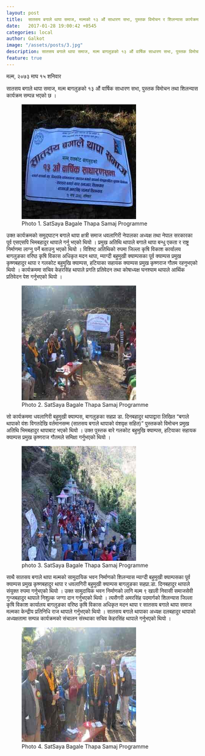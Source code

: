 ```yaml
---
layout: post
title:  सातसय बगाले थापा समाज, मल्मको १३ औं साधारण सभा, पुस्तक विमोचन र शिलन्यास कार्यक्रम सम्पन्न
date:   2017-01-28 19:00:42 +0545
categories: local
author: Galkot
image: "/assets/posts/3.jpg"
description: सातसय बगाले थापा समाज, मल्म बागलुङको १३ औं वार्षिक साधारण सभा, पुस्तक विमोचन तथा शिलन्यास कार्यक्रम सम्पन्न भएको छ । उक्त कार्यक्रमको समुद्घाटन बगाले थापा क्षत्री समाज धवलागिरी नेपालका अध्यक्ष तथा नेपाल सरकारका पूर्व एसएसपि भिमबहादुर थापाले गर्नु भएको थियो । प्रमुख अतिथि थापाले बगाले थापा बन्धु एकता र राष्ट्र निर्माणमा लाग्नु पर्ने बताउनु भएको थियो ।   ...| Galkot News, Khabar, Information
feature: true
---
```

मल्म, २०७३ माघ १५ शनिवार

सातसय बगाले थापा समाज, मल्म बागलुङको १३ औं वार्षिक साधारण सभा, पुस्तक विमोचन तथा शिलन्यास कार्यक्रम सम्पन्न भएको छ । 

<figure><img src="/assets/posts/1.jpg" align="middle;"><figcaption> Photo 1. SatSaya Bagale Thapa Samaj Programme </figcaption></figure>

उक्त कार्यक्रमको समुद्घाटन बगाले थापा क्षत्री समाज धवलागिरी नेपालका अध्यक्ष तथा नेपाल सरकारका पूर्व एसएसपि भिमबहादुर थापाले गर्नु भएको थियो । प्रमुख अतिथि थापाले बगाले थापा बन्धु एकता र राष्ट्र निर्माणमा लाग्नु पर्ने बताउनु भएको थियो । विशिष्ट अतिथिको रुपमा जिल्ला कृषि विकाश कार्यालय बागलुङका वरिष्ठ कृषि विकास अधिकृत मदन थापा, म्याग्दी बहुमुखी क्याम्पसका पूर्व क्याम्पस प्रमुख कृष्णबहादुर थापा र गलकोट बहुमुखि क्याम्पस, हटियाका सहायक क्याम्पस प्रमुख कृष्णराज गौतम रहनुभएको थियो । कार्यक्रममा सचिव केहरसिंह थापाले प्रगति प्रतिवेदन तथा कोषाध्यक्ष घनश्याम थापाले आर्थिक प्रतिवेदन पेश गर्नुभएको थियो ।

<figure><img src="/assets/posts/2.jpg" align="middle;"><figcaption>Photo 2. SatSaya Bagale Thapa Samaj Programme</figcaption></figure>

सो कार्यक्रममा धवलागिरी बहुमुखी क्याम्पस, बागलुङका सहप्रा डा. दिनबहादुर थापाद्वारा लिखित “बगाले थापाको वंशः विगतदेखि वर्तमानसम्म (सातसय बगाले थापाको वंशवृक्ष सहित)” पुस्तकको विमोचन प्रमुख अतिथि भिमबहादुर थापाबाट भएको थियो । उक्त पुस्तक बारे गलकोट बहुमुखि क्याम्पस, हटियाका सहायक क्याम्पस प्रमुख कृष्णराज गौतमले समिक्षा गर्नुभएको थियो ।

<figure><img src="/assets/posts/3.jpg" align="middle;"><figcaption>photo 3. SatSaya Bagale Thapa Samaj Programme</figcaption></figure>

साथै सातसय बगाले थापा मल्मको सामुदायिक भवन निर्माणको शिलन्यास म्याग्दी बहुमुखी क्याम्पसका पूर्व क्याम्पस प्रमुख कृष्णबहादुर थापा र धवलागिरी बहुमुखी क्याम्पस बागलुङका सहप्रा.डा. दिनबहादुर थापाले संयुक्त रुपमा गर्नुभएको थियो । उक्त सामुदायिक भवन निर्माणको लागि मल्म ९ खाली निवासी समाजसेवी गुन्जबहादुर थापाले निशुल्क जग्गा दान गर्नुभएको थियो । त्यसैगरी अमरसिंह पदमार्गको शिलन्यास जिल्ला कृषि विकाश कार्यालय बागलुङका वरिष्ठ कृषि विकास अधिकृत मदन थापा र सातसय बगाले थापा समाज मल्मका केन्द्रीय प्रतिनिधि राज थापाले गर्नुभएको थियो । सातसय बगाले थापाका अध्यक्ष दलबहादुर थापाको अध्यक्षतामा सम्पन्न कार्यक्रमको संचालन संस्थाका सचिव केहरसिंह थापाले गर्नुभएको थियो ।

<figure><img src="/assets/posts/4.jpg" align="middle;"><figcaption>Photo 4. SatSaya Bagale Thapa Samaj Programme </figcaption></figure>